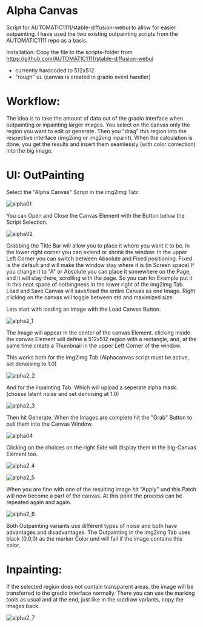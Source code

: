 Alpha Canvas
===============================
Script for AUTOMATIC1111/stable-diffusion-webui to allow for easier outpainting.
I have used the two existing outpainting scripts from the AUTOMATIC1111 repo as a basis.

Installation:
Copy the file to the scripts-folder from https://github.com/AUTOMATIC1111/stable-diffusion-webui

- currently hardcoded to 512x512
- "rough" ui. (canvas is created in gradio event handler)

Workflow:  
=========
The idea is to take the amount of data out of the gradio interface when outpainting or inpainting larger images. You select on the canvas only the region you want to edit or generate. Then you "drag" this region into the respective interface (img2img or img2img inpaint). When the calculation is done, you get the results and insert them seamlessly (with color correction) into the big image.

UI:  OutPainting
======
Select the "Alpha Canvas" Script in the img2img Tab:

![alpha01](https://user-images.githubusercontent.com/86352149/198781565-d30e8b66-9b6f-49bc-b354-d33a4bf4f5e7.jpg)

You can Open and Close the Canvas Element with the Button below the Script Selection.

![alpha02](https://user-images.githubusercontent.com/86352149/198782179-33008d47-c38d-4fc5-9005-f621d4c88051.jpg)

Grabbing the Title Bar will allow you to place it where you want it to be.
In the lower right corner you can extend or shrink the window.
In the upper Left Corner you can switch between Absolute and Fixed positioning. Fixed is the default and will make the window stay where it is (in Screen space)
If you change it to "A" or Absolute you can place it somewhere on the Page, and it will stay there, scrolling with the page. So you can for Example put it in this neat space of nothingness in the lower right of the img2img Tab.
Load and Save Canvas will save/load the entire Canvas as one Image. Right clicking on the canvas will toggle between std and maximized size.

Lets start with loading an image with the Load Canvas Button.

![alpha2_1](https://user-images.githubusercontent.com/86352149/199514459-fb7e5c6e-f26b-47b5-bb8c-1fae1795cfeb.jpg)

The Image will appear in the center of the canvas Element. clicking inside the canvas Element will define a 512x512 region with a rectangle, and, at the same time create a Thumbnail in the upper Left Corner of the window.

This works both for the img2img Tab (Alphacanvas script must be active, set denoising to 1.0)

![alpha2_2](https://user-images.githubusercontent.com/86352149/199515072-0dfa8d92-9f1e-464b-8388-eb5e8e5eed55.jpg)

And for the inpainting Tab. Which will upload a seperate alpha mask. (chosse latent noise and set denoising at 1.0)

![alpha2_3](https://user-images.githubusercontent.com/86352149/199515609-aa5c8d6e-b386-4219-9fb3-3c22bb473423.jpg)

Then hit Generate. When the Images are complete hit the "Grab" Button to pull them into the Canvas Window.

![alpha04](https://user-images.githubusercontent.com/86352149/198785744-9136571c-88fd-4c8c-8abd-b471b4e90244.jpg)

Clicking on the choices on the right Side will display them in the big-Canvas Element too.

![alpha2_4](https://user-images.githubusercontent.com/86352149/199517887-23a43101-4f1b-4c39-b9e3-761a49d37df1.jpg)

![alpha2_5](https://user-images.githubusercontent.com/86352149/199517938-3430170b-adca-487c-992b-eb89b3b63681.jpg)

When you are fine with one of the resulting image hit "Apply" und this Patch will now become a part of the canvas. 
At this point the process can be repeated again and again.

![alpha2_6](https://user-images.githubusercontent.com/86352149/199518469-abb867b0-13b8-4fdc-9c97-5e8cd95edb3c.jpg)

Both Outpainting variants use different types of noise and both have advantages and disadvantages.
The Outpainting in the img2img Tab uses black (0,0,0) as the marker Color und will fail if the image contains this color.

Inpainting:
======
If the selected region does not contain transparent areas, the image will be transferred to the gradio interface normally. There you can use the marking tools as usual and at the end, just like in the outdraw variants, copy the images back.

![alpha2_7](https://user-images.githubusercontent.com/86352149/199520305-e4805097-a737-431d-8583-1cad997d827b.jpg)


